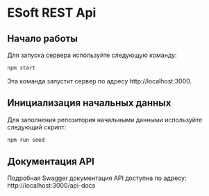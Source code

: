 # ESoft REST Api

## Начало работы

Для запуска сервера используйте следующую команду:

```bash
npm start
```

Эта команда запустит сервер по адресу http://localhost:3000.

## Инициализация начальных данных

Для заполнения репозитория начальными данными используйте следующий скрипт:

```bash
npm run seed
```

## Документация API

Подробная Swagger документация API доступна по адресу:
http://localhost:3000/api-docs
